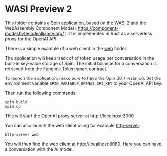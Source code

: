 # WASI Preview 2

This folder contains a [Spin](https://www.fermyon.com/spin) application, based on the WASI 2 and the WebAssembly Component Model ( https://component-model.bytecodealliance.org/ ). It is implemented in Rust as a serverless proxy for the OpenAI API.

There is a simple example of a web client in the [web](./web/) folder.

The application will keep track of of token usage per conversation in the built-in key-value storage of Spin. The initial balance for a conversation is retrieved from the Fungible Token smart contract.

To launch the application, make sure to have the Spin SDK installed. Set the environment variable `SPIN_VARIABLE_OPENAI_API_KEY` to your OpenAI API key.

Then run the following commands:

```
spin build
spin up
```

This will start the OpenAI proxy server at http://localhost:3000

You can also launch the web client using for example [http-server](https://www.npmjs.com/package/http-server):

```
http-server web
```

You will then find the web client at http://localhost:8080. Here you can have a conversation with the AI model.
